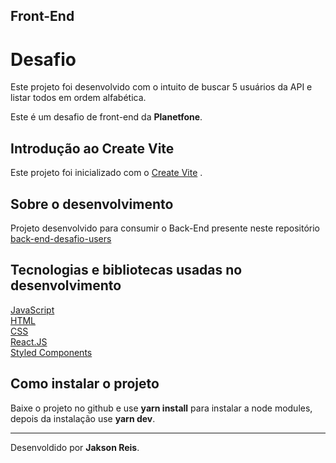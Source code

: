  ## Front-End  
 
 # Desafio

Este projeto foi desenvolvido com o intuito de buscar 5 usuários da API e listar todos em ordem alfabética.

Este é um desafio de front-end da <b>Planetfone</b>.

## Introdução ao Create Vite
Este projeto foi inicializado com o [Create Vite](https://vitejs.dev/) .

## Sobre o desenvolvimento
Projeto desenvolvido para consumir o Back-End presente neste repositório [
back-end-desafio-users](https://github.com/jaksonreis/back-end-desafio-users) 

## Tecnologias e bibliotecas usadas no desenvolvimento

[JavaScript](https://developer.mozilla.org/pt-BR/docs/Web/JavaScript) </br>
[HTML](https://developer.mozilla.org/pt-BR/docs/Web/HTML) </br>
[CSS](https://developer.mozilla.org/pt-BR/docs/Web/CSS) </br>
[React.JS](https://pt-br.reactjs.org/) </br>
[Styled Components](https://styled-components.com/) </br>

## Como instalar o projeto

Baixe o projeto no github e use <b>yarn install</b> para instalar a node modules, depois da instalação use <b>yarn dev</b>.


<hr>


<span style="text-align:end;">Desenvoldido por <b>Jakson Reis</b>.<span>
